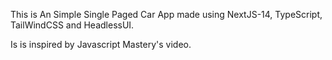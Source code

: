 This is An Simple Single Paged Car App made using NextJS-14, TypeScript, TailWindCSS and HeadlessUI.

Is is inspired by Javascript Mastery's video.
